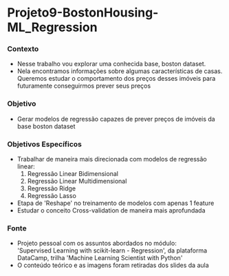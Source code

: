 # Projeto9-BostonHousing-ML_Regression

### Contexto
- Nesse trabalho vou explorar uma conhecida base, boston dataset.
- Nela encontramos informações sobre algumas características de casas. Queremos estudar o comportamento dos preços desses imóveis
 para futuramente conseguirmos prever seus preços

### Objetivo
- Gerar modelos de regressão capazes de prever preços de imóveis da base boston dataset

### Objetivos Específicos
- Trabalhar de maneira mais direcionada com modelos de regressão linear:
    1. Regressão Linear Bidimensional
    2. Regressão Linear Multidimensional
    3. Regressão Ridge
    4. Regressão Lasso
- Etapa de 'Reshape' no treinamento de modelos com apenas 1 feature
- Estudar o conceito Cross-validation de maneira mais aprofundada

### Fonte
- Projeto pessoal com os assuntos abordados no módulo: <br>
    'Supervised Learning with scikit-learn - Regression', da plataforma DataCamp, trilha 'Machine Learning Scientist with Python'
- O conteúdo teórico e as imagens foram retiradas dos slides da aula
